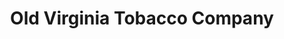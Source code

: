 ---
title: "Old Virginia Tobacco Company"
url: /woodbridge/old-virginia-tobacco-company/
shop: tobacco
---